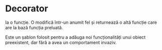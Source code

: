 # Decorator

Ia o funcție. O modifică într-un anumit fel și returnează o altă funcție care are la bază funcția preluată.

Este un șablon folosit pentru a adăuga noi funcționalități unui obiect preexistent, dar fără a avea un comportament invaziv.

```js
```
